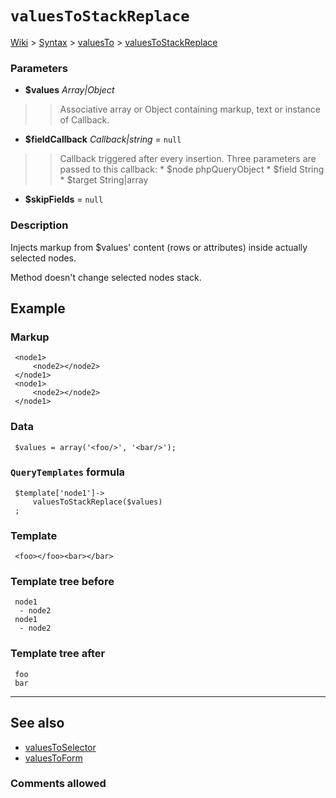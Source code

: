 # `valuesToStackReplace` #
[Wiki](http://code.google.com/p/querytemplates/w/list) > [Syntax](Syntax.md) > [valuesTo](valuesToSyntax.md) > [valuesToStackReplace](valuesToStackReplaceMethodPHP.md)
### Parameters ###
  * **$values** _Array|Object_
> > Associative array or Object containing markup, text or instance of Callback.
  * **$fieldCallback** _Callback|string_ = `null`
> > Callback triggered after every insertion. Three parameters are passed to  this callback:
      * $node phpQueryObject
      * $field String
      * $target String|array
  * **$skipFields**  = `null`



### Description ###
Injects markup from $values' content (rows or attributes) inside actually  selected nodes.


Method doesn't change selected nodes stack.


## Example ##


### Markup ###
```
 <node1>
     <node2></node2>
 </node1>
 <node1>
     <node2></node2>
 </node1>

```
### Data ###
```
 $values = array('<foo/>', '<bar/>');

```
### `QueryTemplates` formula ###
```
 $template['node1']->
     valuesToStackReplace($values)
 ;

```
### Template ###
```
 <foo></foo><bar></bar>

```
### Template tree before ###
```
 node1
  - node2
 node1
  - node2

```
### Template tree after ###
```
 foo
 bar

```

---


## See also ##
  * [valuesToSelector](valuesToSelectorMethodPHP.md)
  * [valuesToForm](valuesToFormMethodPHP.md)


### Comments allowed ###